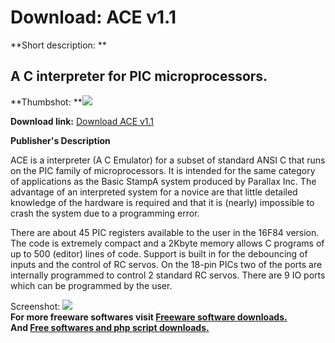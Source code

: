 # Download: ACE v1.1

**Short description: **

## A C interpreter for PIC microprocessors.

  
**Thumbshot: **![](http://www.freewarefiles.com/screenshot/acev11_md.gif)   
  
**Download link:** [Download ACE v1.1](http://freesoftwares.boysofts.com/ACE-V_program_26431.html)  
  

**Publisher's Description**  
  

ACE is a interpreter (A C Emulator) for a subset of standard ANSI C that runs
on the PIC family of microprocessors. It is intended for the same category of
applications as the Basic StampA system produced by Parallax Inc. The
advantage of an interpreted system for a novice are that little detailed
knowledge of the hardware is required and that it is (nearly) impossible to
crash the system due to a programming error.

There are about 45 PIC registers available to the user in the 16F84 version.
The code is extremely compact and a 2Kbyte memory allows C programs of up to
500 (editor) lines of code. Support is built in for the debouncing of inputs
and the control of RC servos. On the 18-pin PICs two of the ports are
internally programmed to control 2 standard RC servos. There are 9 IO ports
which can be programmed by the user.

  
  
Screenshot: ![](http://www.freewarefiles.com/screenshot/acev11.gif)  
**For more freeware softwares visit [Freeware software downloads.](http://freesoftwares.boysofts.com/)**   
**And [Free softwares and php script downloads.](http://www.boysofts.com/)**

